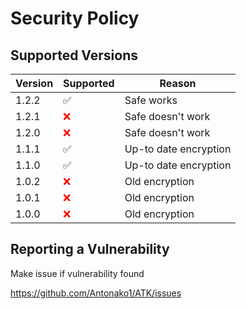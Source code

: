 # Security Policy

## Supported Versions

| Version | Supported          | Reason|
| ------- | ------------------ |-------|
| 1.2.2   | :white_check_mark: | Safe works |
| 1.2.1   | <span style="color:red;">&#10060;</span> | Safe doesn't work |
| 1.2.0   | <span style="color:red;">&#10060;</span> | Safe doesn't work |
| 1.1.1   | :white_check_mark: | Up-to date encryption |
| 1.1.0   | :white_check_mark: | Up-to date encryption|
| 1.0.2 | <span style="color:red;">&#10060;</span> | Old encryption |
| 1.0.1 | <span style="color:red;">&#10060;</span>| Old encryption |
| 1.0.0 | <span style="color:red;">&#10060;</span> | Old encryption |

## Reporting a Vulnerability

Make issue if vulnerability found

https://github.com/Antonako1/ATK/issues
